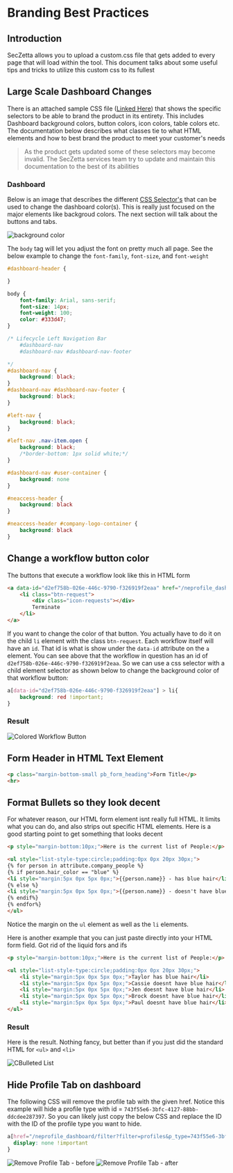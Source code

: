 # Branding Best Practices

## Introduction

SecZetta allows you to upload a custom.css file that gets added to every page that will load within the tool. This document talks about some useful tips and tricks to utilize this custom css to its fullest

## Large Scale Dashboard Changes

There is an attached sample CSS file ([Linked Here](custom-dashboard.css)) that shows the specific selectors to be able to brand the product in its entirety. This includes Dashboard background colors, button colors, icon colors, table colors etc. The documentation below describes what classes tie to what HTML elements and how to best brand the product to meet your customer's needs

> As the product gets updated some of these selectors may become invalid. The SecZetta services team try to update and maintain this documentation to the best of its abilities

### Dashboard

Below is an image that describes the different [CSS Selector's](https://developer.mozilla.org/en-US/docs/Learn/CSS/Building_blocks/Selectors) that can be used to change the dashboard color(s). This is really just focused on the major elements like backgroud colors. The next section will talk about the buttons and tabs.

![background color](img/branding/dashboard_background_colors.png)

The `body` tag will let you adjust the font on pretty much all page. See the below example to change the `font-family`, `font-size`, and `font-weight`

```css
#dashboard-header {

}

body {
    font-family: Arial, sans-serif;
    font-size: 14px;
    font-weight: 100;
    color: #333d47;
}

/* Lifecycle Left Navigation Bar 
    #dashboard-nav
    #dashboard-nav #dashboard-nav-footer

*/
#dashboard-nav {
    background: black;
}
#dashboard-nav #dashboard-nav-footer {
    background: black;
}

#left-nav {
    background: black;
}

#left-nav .nav-item.open { 
    background: black;
    /*border-bottom: 1px solid white;*/
}

#dashboard-nav #user-container {
    background: none
}

#neaccess-header {
    background: black
}

#neaccess-header #company-logo-container {
    background: black
}
```

## Change a workflow button color

The buttons that execute a workflow look like this in HTML form

```html
<a data-id="d2ef758b-026e-446c-9790-f326919f2eaa" href="/neprofile_dashboard/workflows/d2ef758b-026e-446c-9790-f326919f2eaa/workflow_sessions/new?pid=d195b829-f327-4fa4-aca6-6e4af33b5b42">
    <li class="btn-request">
        <div class="icon-requests"></div>
        Terminate
    </li>
</a>
```

If you want to change the color of that button. You actually have to do it on the child `li` element with the class `btn-request`. Each workflow itself will have an `id`. That id is what is show under the `data-id` attribute on the `a` element. You can see above that the workflow in question has an id of `d2ef758b-026e-446c-9790-f326919f2eaa`. So we can use a css selector with a child element selector as shown below to change the background color of that workflow button:

```css
a[data-id="d2ef758b-026e-446c-9790-f326919f2eaa"] > li{
    background: red !important;
}
```

### Result
![Colored Workflow Button](img/change-workflow-button-color.png)



## Form Header in HTML Text Element

```html
<p class="margin-bottom-small pb_form_heading">Form Title</p>
<hr>
```


## Format Bullets so they look decent

For whatever reason, our HTML form element isnt really full HTML. It limits what you can do, and also strips out specific HTML elements. Here is a good starting point to get something that looks decent

```html
<p style="margin-bottom:10px;">Here is the current list of People:</p>

<ul style="list-style-type:circle;padding:0px 0px 20px 30px;">
{% for person in attribute.company_people %}
{% if person.hair_color == "blue" %}
<li style="margin:5px 0px 5px 0px;">{{person.name}} - has blue hair</li> 
{% else %}
<li style="margin:5px 0px 5px 0px;">{{person.name}} - doesn't have blue hair</li> 
{% endif%}
{% endfor%}
</ul>
```

Notice the margin  on the `ul` element as well as the `li` elements.

Here is another example that you can just paste directly into your HTML form field. Got rid of the liquid fors and ifs
```html
<p style="margin-bottom:10px;">Here is the current list of People:</p>

<ul style="list-style-type:circle;padding:0px 0px 20px 30px;">
    <li style="margin:5px 0px 5px 0px;">Taylor has blue hair</li> 
    <li style="margin:5px 0px 5px 0px;">Cassie doesnt have blue hair</li> 
    <li style="margin:5px 0px 5px 0px;">Jen doesnt have blue hair</li> 
    <li style="margin:5px 0px 5px 0px;">Brock doesnt have blue hair</li> 
    <li style="margin:5px 0px 5px 0px;">Paul doesnt have blue hair</li> 
</ul>
```

### Result
Here is the result. Nothing fancy, but better than if you just did the standard HTML for `<ul>` and `<li>`

![CBulleted List](img/branding-tips-bulletedlist.png)

## Hide Profile Tab on dashboard

The following CSS will remove the profile tab with the given href. Notice this example will hide a profile type with id = `743f55e6-3bfc-4127-88bb-ddcdee287397`. So you can likely just copy the below CSS and replace the ID with the ID of the profile type you want to hide.

```css
a[href="/neprofile_dashboard/filter?filter=profiles&p_type=743f55e6-3bfc-4127-88bb-ddcdee287397"] {
  display: none !important
}
```

![Remove Profile Tab - before](img/branding-tips-removeprofiletab-before.png)
![Remove Profile Tab - after](img/branding-tips-removeprofiletab-after.png)